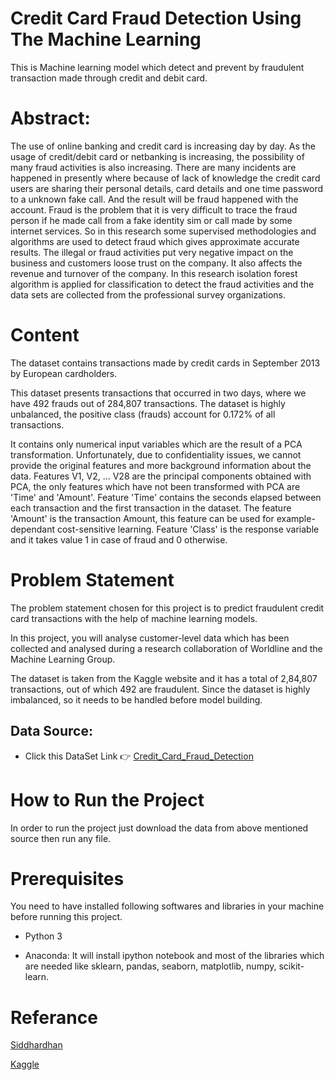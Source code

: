 # Credit Card Fraud Detection Using The Machine Learning
This is Machine learning model which detect and prevent by fraudulent transaction made through credit and debit card.

# Abstract:

The use of online banking and credit card is increasing day by day. As the usage of credit/debit card or netbanking is increasing, the possibility of many fraud activities is also increasing. There are many incidents are happened in presently where because of lack of knowledge the credit card users are sharing their personal details, card details and one time password to a unknown fake call. And the result will be fraud happened with the account. Fraud is the problem that it is very difficult to trace the fraud person if he made call from a fake identity sim or call made by some internet services. So in this research some supervised methodologies and algorithms are used to detect fraud which gives approximate accurate results. The illegal or fraud activities put very negative impact on the business and customers loose trust on the company. It also affects the revenue and turnover of the company. In this research isolation forest algorithm is applied for classification to detect the fraud activities and the data sets are collected from the professional survey organizations.

# Content

The dataset contains transactions made by credit cards in September 2013 by European cardholders.

This dataset presents transactions that occurred in two days, where we have 492 frauds out of 284,807 transactions. The dataset is highly unbalanced, the positive class (frauds) account for 0.172% of all transactions.

It contains only numerical input variables which are the result of a PCA transformation. Unfortunately, due to confidentiality issues, we cannot provide the original features and more background information about the data. Features V1, V2, … V28 are the principal components obtained with PCA, the only features which have not been transformed with PCA are 'Time' and 'Amount'. Feature 'Time' contains the seconds elapsed between each transaction and the first transaction in the dataset. The feature 'Amount' is the transaction Amount, this feature can be used for example-dependant cost-sensitive learning. Feature 'Class' is the response variable and it takes value 1 in case of fraud and 0 otherwise.

# Problem Statement

The problem statement chosen for this project is to predict fraudulent credit card transactions with the help of machine learning models.

In this project, you will analyse customer-level data which has been collected and analysed during a research collaboration of Worldline and the Machine Learning Group.

The dataset is taken from the Kaggle website and it has a total of 2,84,807 transactions, out of which 492 are fraudulent. Since the dataset is highly imbalanced, so it needs to be handled before model building.

## Data Source:

* Click this DataSet Link :point_right: [Credit_Card_Fraud_Detection](https://www.kaggle.com/datasets/mlg-ulb/creditcardfraud)

# How to Run the Project

In order to run the project just download the data from above mentioned source then run any file.

# Prerequisites

You need to have installed following softwares and libraries in your machine before running this project.

- Python 3

- Anaconda: It will install ipython notebook and most of the libraries which are needed like sklearn, pandas, seaborn, matplotlib, numpy, scikit-learn.

# Referance

[Siddhardhan](https://www.youtube.com/watch?v=NCgjcHLFNDg&list=PLfFghEzKVmjvuSA67LszN1dZ-Dd_pkus6&index=10)

[Kaggle](https://www.kaggle.com/code/hellbuoy/credit-card-fraud-detection)
